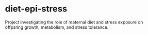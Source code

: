 # diet-epi-stress
Project investigating the role of maternal diet and stress exposure on offpsring growth, metabolism, and stress tolerance. 
